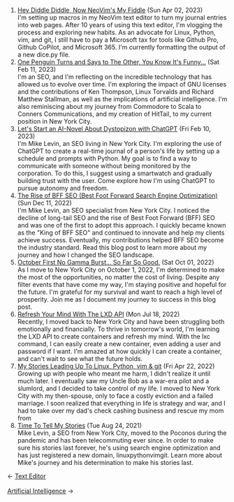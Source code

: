 <ol>
<li><a href="/blog/hey-diddle-diddle-now-neovim-s-my-fiddle/">Hey Diddle Diddle, Now NeoVim's My Fiddle</a> (Sun Apr 02, 2023)
<br/>I'm setting up macros in my NeoVim text editor to turn my journal entries into web pages. After 10 years of using this text editor, I'm vlogging the process and exploring new habits. As an advocate for Linux, Python, vim, and git, I still have to pay a Microsoft tax for tools like Github Pro, Github CoPilot, and Microsoft 365. I'm currently formatting the output of a new dice.py file.</li>
<li><a href="/blog/one-penguin-turns-and-says-to-the-other-you-know-it-s-funny/">One Penguin Turns and Says to The Other, You Know It's Funny...</a> (Sat Feb 11, 2023)
<br/>I'm an SEO, and I'm reflecting on the incredible technology that has allowed us to evolve over time. I'm exploring the impact of GNU licenses and the contributions of Ken Thompson, Linux Torvalds and Richard Matthew Stallman, as well as the implications of artificial intelligence. I'm also reminiscing about my journey from Commodore to Scala to Conners Communications, and my creation of HitTail, to my current position in New York City.</li>
<li><a href="/blog/let-s-start-an-ai-novel-about-dystopizon-with-chatgpt/">Let's Start an AI-Novel About Dystopizon with ChatGPT</a> (Fri Feb 10, 2023)
<br/>I'm Mike Levin, an SEO living in New York City. I'm exploring the use of ChatGPT to create a real-time journal of a person's life by setting up a schedule and prompts with Python. My goal is to find a way to communicate with someone without being monitored by the corporation. To do this, I suggest using a smartwatch and gradually building trust with the user. Come explore how I'm using ChatGPT to pursue autonomy and freedom.</li>
<li><a href="/blog/the-rise-of-bff-seo-best-foot-forward-search-engine-optimization/">The Rise of BFF SEO (Best Foot Forward Search Engine Optimization)</a> (Sun Dec 11, 2022)
<br/>I'm Mike Levin, an SEO specialist from New York City. I noticed the decline of long-tail SEO and the rise of Best Foot Forward (BFF) SEO and was one of the first to adopt this approach. I quickly became known as the "King of BFF SEO" and continued to innovate and help my clients achieve success. Eventually, my contributions helped BFF SEO become the industry standard. Read this blog post to learn more about my journey and how I changed the SEO landscape.</li>
<li><a href="/blog/october-first-no-gamma-burst-so-far-so-good/">October First No Gamma Burst... So Far So Good.</a> (Sat Oct 01, 2022)
<br/>As I move to New York City on October 1, 2022, I'm determined to make the most of the opportunities, no matter the cost of living. Despite any filter events that have come my way, I'm staying positive and hopeful for the future. I'm grateful for my survival and want to reach a high level of prosperity. Join me as I document my journey to success in this blog post.</li>
<li><a href="/blog/refresh-your-mind-with-the-lxd-api/">Refresh Your Mind With The LXD API</a> (Mon Jul 18, 2022)
<br/>Recently, I moved back to New York City and have been struggling both emotionally and financially. To thrive in tomorrow's world, I'm learning the LXD API to create containers and refresh my mind. With the lxc command, I can easily create a new container, even adding a user and password if I want. I'm amazed at how quickly I can create a container, and can't wait to see what the future holds.</li>
<li><a href="/blog/my-stories-leading-up-to-linux-python-vim-git/">My Stories Leading Up To Linux, Python, vim & git</a> (Fri Apr 22, 2022)
<br/>Growing up with people who meant me harm, I didn't realize it until much later. I eventually saw my Uncle Bob as a war-era pilot and a slumlord, and I decided to take control of my life. I moved to New York City with my then-spouse, only to face a costly eviction and a failed marriage. I soon realized that everything in life is strategy and war, and I had to take over my dad's check cashing business and rescue my mom from</li>
<li><a href="/blog/time-to-tell-my-stories/">Time To Tell My Stories</a> (Tue Aug 24, 2021)
<br/>Mike Levin, a SEO from New York City, moved to the Poconos during the pandemic and has been telecommuting ever since. In order to make sure his stories last forever, he's using search engine optimization and has just registered a new domain, linuxpythonvimgit. Learn more about Mike's journey and his determination to make his stories last.</li>
</ol>
<div class="post-nav"><div class="post-nav-prev"><span class="arrow">&larr;&nbsp;</span><a href="/text editor/">Text Editor</a></div> &nbsp; <div class="post-nav-next"><a href="/artificial intelligence/">Artificial Intelligence</a><span class="arrow">&nbsp;&rarr;</span></div></div>